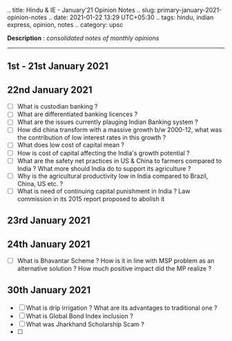 .. title: Hindu & IE - January'21 Opinion Notes
.. slug: primary-january-2021-opinion-notes
.. date: 2021-01-22 13:29 UTC+05:30
.. tags: hindu, indian express, opinion, notes
.. category: upsc

**Description** : *consolidated notes of monthly opinions*

***
<!-- TEASER_END -->

## 1st - 21st January 2021

## 22nd January 2021
- [ ] What is custodian banking ? 
- [ ] What are differentiated banking licences ?
- [ ] What are the issues currently plauging Indian Banking system ? 
- [ ] How did china transform with a massive growth b/w 2000-12, what was the contribution of low interest rates in this growth ? 
- [ ] What does low cost of capital mean ?
- [ ] How is cost of capital affecting the India's growth potential ? 
- [ ] What are the safety net practices in US & China to farmers compared to India ? What more should India do to support its agriculture ?
- [ ] Why is the agricultural productivity low in India compared to Brazil, China, US etc. ?
- [ ] What is need of continuing capital punishment in India ? Law commission in its 2015 report proposed to abolish it 

## 23rd January 2021

## 24th January 2021
- [ ] What is Bhavantar Scheme ? How is it in line with MSP problem as an alternative solution ? How much positive impact did the MP realize ? 

## 30th January 2021
- [ ] What is drip irrigation ? What are its advantages to traditional one ?
- [ ] What is Global Bond Index inclusion ? 
- [ ] What was Jharkhand Scholarship Scam ? 
- [ ] 
